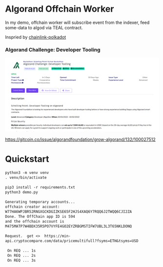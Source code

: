 # Algorand Offchain Worker

In my demo, offchain worker will subscribe event from the indexer, feed some-data to algod via TEAL contract.

Inspried by [chainlink-polkadot](https://github.com/smartcontractkit/chainlink-polkadot/tree/master/pallet-chainlink)

### Algorand Challenge: Developer Tooling

![PT2](https://raw.githubusercontent.com/ubinix-warun/algorand-offchain-worker/main/doc/assets/gitcoin_bounties.png)

https://gitcoin.co/issue/algorandfoundation/grow-algorand/132/100027512

# Quickstart

```
python3 -m venv venv
. venv/bin/activate

pip3 install -r requirements.txt
python3 demo.py 

Generating temporary accounts...
offchain creator account:  W77HA6WPJBR52RNGXGCKDGIZKSE65F2HJS4XAQ6Y7RQQ6J2TWQQ6CJI2ZA
Done. The OffChain app ID is 594 
and the offchain account is M475MATP7W4BDX35R5PO7VYFE4GO2EYZRBGMSTIFW7UBL3L3T65NKLDONQ 

Request.  get <>  https://min-api.cryptocompare.com/data/pricemultifull?fsyms=ETH&tsyms=USD 

 On REQ ... 1s
 On REQ ... 2s
 On REQ ... 3s

```


